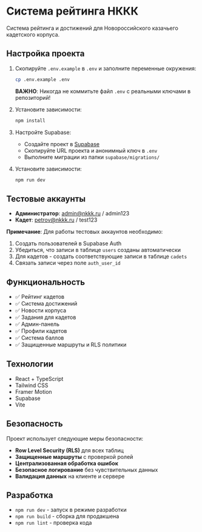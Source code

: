 # Система рейтинга НККК

Система рейтинга и достижений для Новороссийского казачьего кадетского корпуса.

## Настройка проекта

1. Скопируйте `.env.example` в `.env` и заполните переменные окружения:
   ```bash
   cp .env.example .env
   ```

   **ВАЖНО**: Никогда не коммитьте файл `.env` с реальными ключами в репозиторий!

2. Установите зависимости:
   ```bash
   npm install
   ```

2. Настройте Supabase:
   - Создайте проект в [Supabase](https://supabase.com)
   - Скопируйте URL проекта и анонимный ключ в `.env`
   - Выполните миграции из папки `supabase/migrations/`

3. Установите зависимости:
   ```bash
   npm run dev
   ```

## Тестовые аккаунты

- **Администратор**: admin@nkkk.ru / admin123
- **Кадет**: petrov@nkkk.ru / test123

**Примечание**: Для работы тестовых аккаунтов необходимо:
1. Создать пользователей в Supabase Auth
2. Убедиться, что записи в таблице `users` созданы автоматически
3. Для кадетов - создать соответствующие записи в таблице `cadets`
4. Связать записи через поле `auth_user_id`

## Функциональность

- ✅ Рейтинг кадетов
- ✅ Система достижений
- ✅ Новости корпуса
- ✅ Задания для кадетов
- ✅ Админ-панель
- ✅ Профили кадетов
- ✅ Система баллов
- ✅ Защищенные маршруты и RLS политики

## Технологии

- React + TypeScript
- Tailwind CSS
- Framer Motion
- Supabase
- Vite

## Безопасность

Проект использует следующие меры безопасности:

- **Row Level Security (RLS)** для всех таблиц
- **Защищенные маршруты** с проверкой ролей
- **Централизованная обработка ошибок**
- **Безопасное логирование** без чувствительных данных
- **Валидация данных** на клиенте и сервере

## Разработка

- `npm run dev` - запуск в режиме разработки
- `npm run build` - сборка для продакшена
- `npm run lint` - проверка кода
